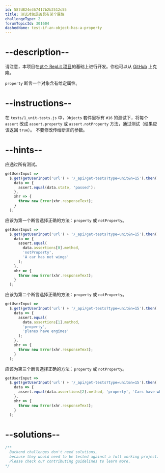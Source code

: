 ```yaml
---
id: 587d824e367417b2b2512c55
title: 测试对象是否具有某个属性
challengeType: 2
forumTopicId: 301604
dashedName: test-if-an-object-has-a-property
---
```


# --description--

请注意，本项目在[这个 Repl.it 项目](https://repl.it/github/freeCodeCamp/boilerplate-mochachai)的基础上进行开发。你也可以从 [GitHub](https://repl.it/github/freeCodeCamp/boilerplate-mochachai) 上克隆。

`property` 断言一个对象含有给定属性。

# --instructions--

在 `tests/1_unit-tests.js` 中，`Objects` 套件里标有 `#16` 的测试下，将每个 `assert` 改成 `assert.property` 或 `assert.notProperty` 方法，通过测试（结果应该返回 `true`）。 不要修改传给断言的参数。

# --hints--

应通过所有测试。

```js
getUserInput =>
  $.get(getUserInput('url') + '/_api/get-tests?type=unit&n=15').then(
    data => {
      assert.equal(data.state, 'passed');
    },
    xhr => {
      throw new Error(xhr.responseText);
    }
  );
```

应该为第一个断言选择正确的方法：`property` 或 `notProperty`。

```js
getUserInput =>
  $.get(getUserInput('url') + '/_api/get-tests?type=unit&n=15').then(
    data => {
      assert.equal(
        data.assertions[0].method,
        'notProperty',
        'A car has not wings'
      );
    },
    xhr => {
      throw new Error(xhr.responseText);
    }
  );
```

应该为第二个断言选择正确的方法：`property` 或 `notProperty`。

```js
getUserInput =>
  $.get(getUserInput('url') + '/_api/get-tests?type=unit&n=15').then(
    data => {
      assert.equal(
        data.assertions[1].method,
        'property',
        'planes have engines'
      );
    },
    xhr => {
      throw new Error(xhr.responseText);
    }
  );
```

应该为第三个断言选择正确的方法：`property` 或 `notProperty`。

```js
getUserInput =>
  $.get(getUserInput('url') + '/_api/get-tests?type=unit&n=15').then(
    data => {
      assert.equal(data.assertions[2].method, 'property', 'Cars have wheels');
    },
    xhr => {
      throw new Error(xhr.responseText);
    }
  );
```

# --solutions--

```js
/**
  Backend challenges don't need solutions, 
  because they would need to be tested against a full working project. 
  Please check our contributing guidelines to learn more.
*/
```
